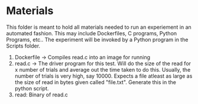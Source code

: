# Materials

This folder is meant to hold all materials needed to run an experiement in an automated fashion. This may include Dockerfiles, C programs, Python Programs, etc.. The experiment will be invoked by a Python program in the Scripts folder.

1) Dockerfile -> Compiles read.c into an image for running
2) read.c <number of trials> <size of read> -> The driver program for this test. Will do the size of the read for x number of trials and average out the time taken to do this. Usually, the number of trials is very high, say 10000. Expects a file atleast as large as the size of read in bytes given called "file.txt". Generate this in the python script.
3) read: Binary of read.c
